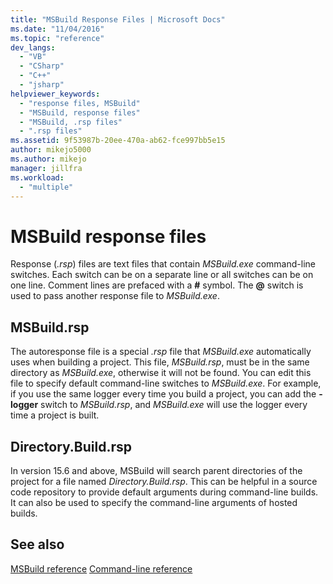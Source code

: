 ```yaml
---
title: "MSBuild Response Files | Microsoft Docs"
ms.date: "11/04/2016"
ms.topic: "reference"
dev_langs:
  - "VB"
  - "CSharp"
  - "C++"
  - "jsharp"
helpviewer_keywords:
  - "response files, MSBuild"
  - "MSBuild, response files"
  - "MSBuild, .rsp files"
  - ".rsp files"
ms.assetid: 9f53987b-20ee-470a-ab62-fce997bb5e15
author: mikejo5000
ms.author: mikejo
manager: jillfra
ms.workload:
  - "multiple"
---
```

# MSBuild response files
Response (*.rsp*) files are text files that contain *MSBuild.exe* command-line switches. Each switch can be on a separate line or all switches can be on one line. Comment lines are prefaced with a **#** symbol. The **@** switch is used to pass another response file to *MSBuild.exe*.

## MSBuild.rsp
The autoresponse file is a special *.rsp* file that *MSBuild.exe* automatically uses when building a project. This file, *MSBuild.rsp*, must be in the same directory as *MSBuild.exe*, otherwise it will not be found. You can edit this file to specify default command-line switches to *MSBuild.exe*. For example, if you use the same logger every time you build a project, you can add the **-logger** switch to *MSBuild.rsp*, and *MSBuild.exe* will use the logger every time a project is built.

## Directory.Build.rsp
In version 15.6 and above, MSBuild will search parent directories of the project for a file named *Directory.Build.rsp*.  This can be helpful in a source code repository to provide default arguments during command-line builds.  It can also be used to specify the command-line arguments of hosted builds.

## See also
 [MSBuild reference](../msbuild/msbuild-reference.md)
 [Command-line reference](../msbuild/msbuild-command-line-reference.md)